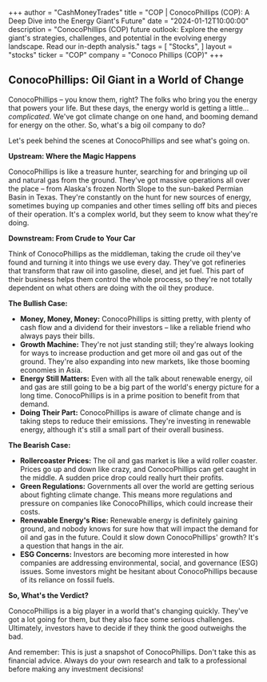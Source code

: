 +++
author = "CashMoneyTrades"
title = "COP |  ConocoPhillips (COP):  A Deep Dive into the Energy Giant's Future"
date = "2024-01-12T10:00:00"
description = "ConocoPhillips (COP) future outlook: Explore the energy giant's strategies, challenges, and potential in the evolving energy landscape. Read our in-depth analysis."
tags = [
"Stocks",
]
layout = "stocks"
ticker = "COP"
company = "Conoco Phillips (COP)"
+++
        


## ConocoPhillips: Oil Giant in a World of Change

ConocoPhillips – you know them, right? The folks who bring you the energy that powers your life.  But these days, the energy world is getting a little… *complicated*. We've got climate change on one hand, and booming demand for energy on the other. So, what's a big oil company to do?

Let's peek behind the scenes at ConocoPhillips and see what's going on. 

**Upstream:  Where the Magic Happens**

ConocoPhillips is like a treasure hunter, searching for and bringing up oil and natural gas from the ground. They've got massive operations all over the place – from Alaska's frozen North Slope to the sun-baked Permian Basin in Texas. They're constantly on the hunt for new sources of energy, sometimes buying up companies and other times selling off bits and pieces of their operation.  It's a complex world, but they seem to know what they're doing.

**Downstream:  From Crude to Your Car**

Think of ConocoPhillips as the middleman, taking the crude oil they've found and turning it into things we use every day.  They've got refineries that transform that raw oil into gasoline, diesel, and jet fuel. This part of their business helps them control the whole process, so they're not totally dependent on what others are doing with the oil they produce.

**The Bullish Case:**

* **Money, Money, Money:** ConocoPhillips is sitting pretty, with plenty of cash flow and a dividend for their investors – like a reliable friend who always pays their bills. 
* **Growth Machine:** They're not just standing still; they're always looking for ways to increase production and get more oil and gas out of the ground. They're also expanding into new markets, like those booming economies in Asia. 
* **Energy Still Matters:**  Even with all the talk about renewable energy, oil and gas are still going to be a big part of the world's energy picture for a long time. ConocoPhillips is in a prime position to benefit from that demand. 
* **Doing Their Part:**  ConocoPhillips is aware of climate change and is taking steps to reduce their emissions. They're investing in renewable energy, although it's still a small part of their overall business.

**The Bearish Case:**

* **Rollercoaster Prices:**  The oil and gas market is like a wild roller coaster. Prices go up and down like crazy, and ConocoPhillips can get caught in the middle.  A sudden price drop could really hurt their profits.
* **Green Regulations:**  Governments all over the world are getting serious about fighting climate change. This means more regulations and pressure on companies like ConocoPhillips, which could increase their costs.
* **Renewable Energy's Rise:**  Renewable energy is definitely gaining ground, and nobody knows for sure how that will impact the demand for oil and gas in the future. Could it slow down ConocoPhillips' growth? It's a question that hangs in the air. 
* **ESG Concerns:**  Investors are becoming more interested in how companies are addressing environmental, social, and governance (ESG) issues.  Some investors might be hesitant about ConocoPhillips because of its reliance on fossil fuels.

**So, What's the Verdict?**

ConocoPhillips is a big player in a world that's changing quickly.  They've got a lot going for them, but they also face some serious challenges.  Ultimately, investors have to decide if they think the good outweighs the bad. 

And remember: This is just a snapshot of ConocoPhillips.  Don't take this as financial advice.  Always do your own research and talk to a professional before making any investment decisions! 

        